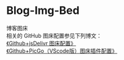 # Blog-Img-Bed
博客图床    
相关的 GitHub 图床配置参见下列博文：    
[《Github+jsDelivr 图床配置》](https://cn-dxtz.github.io/2020/02/11/杂/工具配置/博客/Github+jsDelivr%20图床配置/)    
[《Github+PicGo（VScode版）图床插件配置》](https://cn-dxtz.github.io/2020/02/11/杂/工具配置/博客/Github+PicGo（VScode版）图床插件配置/)
